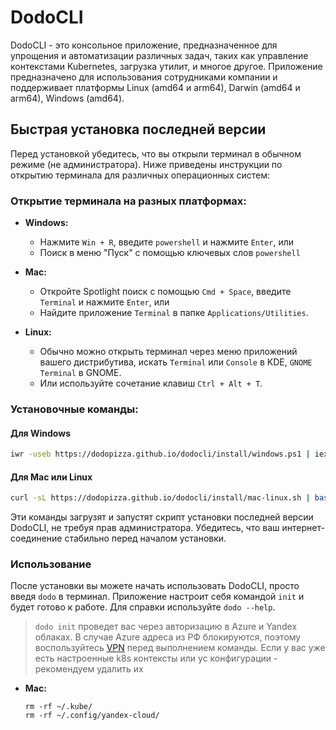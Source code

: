 # DodoCLI
DodoCLI - это консольное приложение, предназначенное для упрощения и автоматизации различных задач, таких как управление контекстами Kubernetes, загрузка утилит, и многое другое. Приложение предназначено для использования сотрудниками компании и поддерживает платформы Linux (amd64 и arm64), Darwin (amd64 и arm64), Windows (amd64).

## Быстрая установка последней версии

Перед установкой убедитесь, что вы открыли терминал в обычном режиме (не администратора). Ниже приведены инструкции по открытию терминала для различных операционных систем:

### Открытие терминала на разных платформах:

- **Windows:**
    - Нажмите `Win + R`, введите `powershell` и нажмите `Enter`, или
    - Поиск в меню "Пуск" с помощью ключевых слов `powershell`

- **Mac:**
    - Откройте Spotlight поиск с помощью `Cmd + Space`, введите `Terminal` и нажмите `Enter`, или
    - Найдите приложение `Terminal` в папке `Applications/Utilities`.

- **Linux:**
    - Обычно можно открыть терминал через меню приложений вашего дистрибутива, искать `Terminal` или `Console` в KDE, `GNOME Terminal` в GNOME.
    - Или используйте сочетание клавиш `Ctrl + Alt + T`.

### Установочные команды:

#### Для Windows
```bash
iwr -useb https://dodopizza.github.io/dodocli/install/windows.ps1 | iex
```

#### Для Mac или Linux
```bash
curl -sL https://dodopizza.github.io/dodocli/install/mac-linux.sh | bash
```

Эти команды загрузят и запустят скрипт установки последней версии DodoCLI, не требуя прав администратора. Убедитесь, что ваш интернет-соединение стабильно перед началом установки.

### Использование

После установки вы можете начать использовать DodoCLI, просто введя `dodo` в терминал. Приложение настроит себя командой `init` и будет готово к работе. Для справки используйте `dodo --help`.


> `dodo init` проведет вас через авторизацию в Azure и Yandex облаках. В случае Azure адреса из РФ блокируются, поэтому воспользуйтесь [VPN](https://buildin.ai/cce38cd2-d75d-4f15-b9a2-9f46088e3915#3f05e901-1753-423c-9d94-737bf506e667) перед выполнением команды. Если у вас уже есть настроенные k8s контексты или yc конфигурации - рекомендуем удалить их 

- **Mac:**
    ```
    rm -rf ~/.kube/
    rm -rf ~/.config/yandex-cloud/
    ```
